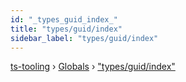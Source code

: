 ```yaml
---
id: "_types_guid_index_"
title: "types/guid/index"
sidebar_label: "types/guid/index"
---
```


[ts-tooling](../index.md) › [Globals](../globals.md) › ["types/guid/index"](_types_guid_index_.md)

